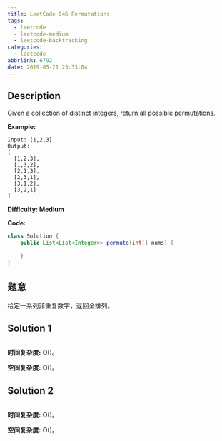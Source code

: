 ```yaml
---
title: LeetCode 046 Permutations
tags:
  - leetcode
  - leetcode-medium
  - leetcode-backtracking
categories:
  - leetcode
abbrlink: 6792
date: 2019-05-21 23:33:04
---
```


## Description

Given a collection of distinct integers, return all possible permutations.

**Example:**

```
Input: [1,2,3]
Output:
[
  [1,2,3],
  [1,3,2],
  [2,1,3],
  [2,3,1],
  [3,1,2],
  [3,2,1]
]
```

**Difficulty: Medium**

**Code:**

```java
class Solution {
    public List<List<Integer>> permute(int[] nums) {
        
    }
}
```

## 题意

给定一系列非重复数字，返回全排列。

<!-- more -->

## Solution 1



```java

```

**时间复杂度:** O()。

**空间复杂度:** O()。

## Solution 2



```java

```

**时间复杂度:** O()。

**空间复杂度:** O()。

